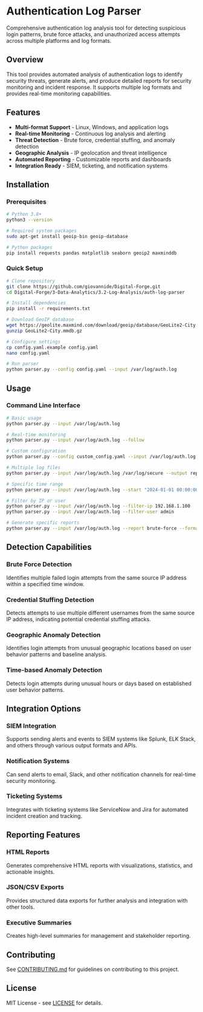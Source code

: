 # Authentication Log Parser

Comprehensive authentication log analysis tool for detecting suspicious login patterns, brute force attacks, and unauthorized access attempts across multiple platforms and log formats.

## Overview

This tool provides automated analysis of authentication logs to identify security threats, generate alerts, and produce detailed reports for security monitoring and incident response. It supports multiple log formats and provides real-time monitoring capabilities.

## Features

- **Multi-format Support** - Linux, Windows, and application logs
- **Real-time Monitoring** - Continuous log analysis and alerting
- **Threat Detection** - Brute force, credential stuffing, and anomaly detection
- **Geographic Analysis** - IP geolocation and threat intelligence
- **Automated Reporting** - Customizable reports and dashboards
- **Integration Ready** - SIEM, ticketing, and notification systems

## Installation

### Prerequisites
```bash
# Python 3.8+
python3 --version

# Required system packages
sudo apt-get install geoip-bin geoip-database

# Python packages
pip install requests pandas matplotlib seaborn geoip2 maxminddb
```

### Quick Setup
```bash
# Clone repository
git clone https://github.com/giovannide/Digital-Forge.git
cd Digital-Forge/3-Data-Analytics/3.2-Log-Analysis/auth-log-parser

# Install dependencies
pip install -r requirements.txt

# Download GeoIP database
wget https://geolite.maxmind.com/download/geoip/database/GeoLite2-City.mmdb.gz
gunzip GeoLite2-City.mmdb.gz

# Configure settings
cp config.yaml.example config.yaml
nano config.yaml

# Run parser
python parser.py --config config.yaml --input /var/log/auth.log
```

## Usage

### Command Line Interface
```bash
# Basic usage
python parser.py --input /var/log/auth.log

# Real-time monitoring
python parser.py --input /var/log/auth.log --follow

# Custom configuration
python parser.py --config custom_config.yaml --input /var/log/auth.log

# Multiple log files
python parser.py --input /var/log/auth.log /var/log/secure --output report.json

# Specific time range
python parser.py --input /var/log/auth.log --start "2024-01-01 00:00:00" --end "2024-01-31 23:59:59"

# Filter by IP or user
python parser.py --input /var/log/auth.log --filter-ip 192.168.1.100
python parser.py --input /var/log/auth.log --filter-user admin

# Generate specific reports
python parser.py --input /var/log/auth.log --report brute-force --format html
```

## Detection Capabilities

### Brute Force Detection
Identifies multiple failed login attempts from the same source IP address within a specified time window.

### Credential Stuffing Detection
Detects attempts to use multiple different usernames from the same source IP address, indicating potential credential stuffing attacks.

### Geographic Anomaly Detection
Identifies login attempts from unusual geographic locations based on user behavior patterns and baseline analysis.

### Time-based Anomaly Detection
Detects login attempts during unusual hours or days based on established user behavior patterns.

## Integration Options

### SIEM Integration
Supports sending alerts and events to SIEM systems like Splunk, ELK Stack, and others through various output formats and APIs.

### Notification Systems
Can send alerts to email, Slack, and other notification channels for real-time security monitoring.

### Ticketing Systems
Integrates with ticketing systems like ServiceNow and Jira for automated incident creation and tracking.

## Reporting Features

### HTML Reports
Generates comprehensive HTML reports with visualizations, statistics, and actionable insights.

### JSON/CSV Exports
Provides structured data exports for further analysis and integration with other tools.

### Executive Summaries
Creates high-level summaries for management and stakeholder reporting.

## Contributing

See [CONTRIBUTING.md](../../../docs/CONTRIBUTING.md) for guidelines on contributing to this project.

## License

MIT License - see [LICENSE](../../../LICENSE) for details.